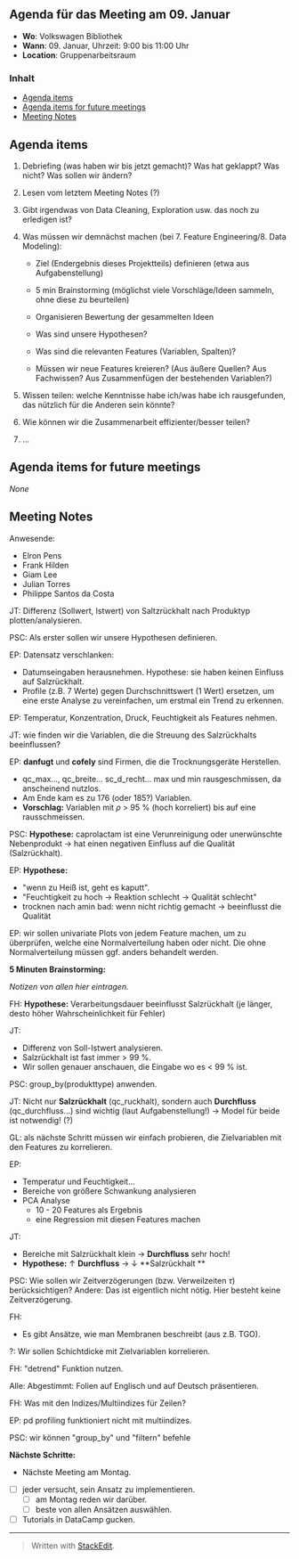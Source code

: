 ## Agenda für das Meeting am 09. Januar
- **Wo**: Volkswagen Bibliothek
- **Wann**: 09. Januar, Uhrzeit: 9:00 bis 11:00 Uhr 
- **Location**: Gruppenarbeitsraum
### Inhalt

* [Agenda items](#agenda-items)
* [Agenda items for future meetings](#agenda-items-for-future-meetings)
* [Meeting Notes](#meeting-notes)

## Agenda items

1. Debriefing (was haben wir bis jetzt gemacht)? Was hat geklappt? Was nicht? Was sollen wir ändern?

1. Lesen vom letztem Meeting Notes (?)

1. Gibt irgendwas von Data Cleaning, Exploration usw. das noch zu erledigen ist?

1. Was müssen wir demnächst machen (bei 7. Feature Engineering/8. Data Modeling): 
	- Ziel (Endergebnis dieses Projektteils) definieren (etwa aus Aufgabenstellung)

	- 5 min Brainstorming (möglichst viele Vorschläge/Ideen sammeln, ohne diese zu beurteilen)
	- Organisieren  Bewertung der gesammelten Ideen

	- Was sind unsere Hypothesen?

	- Was sind die relevanten Features (Variablen, Spalten)?
	
	- Müssen wir neue Features kreieren? (Aus äußere Quellen? Aus Fachwissen? Aus Zusammenfügen der bestehenden Variablen?)

1. Wissen teilen: welche Kenntnisse habe ich/was habe ich rausgefunden, das nützlich für die Anderen sein könnte?

1.  Wie können wir die Zusammenarbeit effizienter/besser teilen?
1. ...

## Agenda items for future meetings

*None*

## Meeting Notes

Anwesende:
- Elron Pens
- Frank Hilden
- Giam Lee
- Julian Torres
- Philippe Santos da Costa

JT: Differenz (Sollwert, Istwert) von Saltzrückhalt nach Produktyp plotten/analysieren.

PSC: Als erster sollen wir unsere Hypothesen definieren.

EP: Datensatz verschlanken:
- Datumseingaben herausnehmen. Hypothese: sie haben keinen Einfluss auf Salzrückhalt.
- Profile (z.B. 7 Werte) gegen Durchschnittswert (1 Wert) ersetzen, um eine erste Analyse zu vereinfachen, um erstmal ein Trend zu erkennen.

EP: Temperatur, Konzentration, Druck, Feuchtigkeit als Features nehmen.

JT: wie finden wir die Variablen, die die Streuung des Salzrückhalts beeinflussen?

EP: **danfugt** und **cofely** sind Firmen, die die Trocknungsgeräte Herstellen.

- qc_max..., qc_breite... sc_d_recht... max und min rausgeschmissen, da anscheinend nutzlos.
- Am Ende kam es zu 176 (oder 185?) Variablen.
- **Vorschlag:** Variablen mit $\rho$ > 95 % (hoch korreliert) bis auf eine rausschmeissen. 

PSC: **Hypothese:** caprolactam ist eine Verunreinigung oder unerwünschte Nebenprodukt -> hat einen negativen Einfluss auf die Qualität (Salzrückhalt).

EP: **Hypothese:** 
- "wenn zu Heiß ist, geht es kaputt".     
- "Feuchtigkeit zu hoch → Reaktion schlecht → Qualität schlecht"
-  trocknen nach amin bad: wenn nicht richtig gemacht → beeinflusst die Qualität

EP: wir sollen univariate Plots von jedem Feature machen, um zu überprüfen, welche eine Normalverteilung haben oder nicht. Die ohne Normalverteilung müssen ggf. anders behandelt werden. 

**5 Minuten Brainstorming:**

*Notizen von allen hier eintragen.*

FH: **Hypothese:** Verarbeitungsdauer beeinflusst Salzrückhalt (je länger, desto höher  Wahrscheinlichkeit für Fehler)

JT: 
- Differenz von Soll-Istwert analysieren. 
- Salzrückhalt ist fast immer > 99 %.
- Wir sollen genauer anschauen, die Eingabe wo es < 99 % ist.

PSC: group_by(produkttype) anwenden.

JT: Nicht nur **Salzrückhalt** (qc_ruckhalt), sondern auch **Durchfluss** (qc_durchfluss…) sind wichtig (laut Aufgabenstellung!) → Model für beide ist notwendig! (?)

GL: als nächste Schritt müssen wir einfach probieren, die Zielvariablen mit den Features zu korrelieren.

EP: 
- Temperatur und Feuchtigkeit...
- Bereiche von größere Schwankung analysieren
- PCA Analyse
	- 10 - 20 Features als Ergebnis
	- eine Regression mit diesen Features machen

JT: 
- Bereiche mit Salzrückhalt klein -> **Durchfluss** sehr hoch!
- **Hypothese:** $\uparrow$ **Durchfluss** -> $\downarrow$ **Salzrückhalt **

PSC: Wie sollen wir Zeitverzögerungen (bzw. Verweilzeiten $\tau$) berücksichtigen?
Andere: Das ist eigentlich nicht nötig. Hier besteht keine Zeitverzögerung.

FH: 
- Es gibt Ansätze, wie man Membranen beschreibt (aus z.B. TGO).

?: Wir sollen Schichtdicke mit Zielvariablen korrelieren.

FH: "detrend" Funktion nutzen. 

Alle: Abgestimmt: Folien auf Englisch und auf Deutsch präsentieren.

FH: Was mit den Indizes/Multiindizes für Zeilen?

EP: pd profiling funktioniert nicht mit multiindizes.

PSC: wir können "group_by" und "filtern" befehle   

**Nächste Schritte:**

- Nächste Meeting am Montag.
- [ ] jeder versucht, sein Ansatz zu implementieren. 
	- [ ] am Montag reden wir darüber.
	- [ ] beste von allen Ansätzen auswählen.
- [ ] Tutorials in DataCamp gucken.

---
> Written with [StackEdit](https://stackedit.io/).
<!--stackedit_data:
eyJoaXN0b3J5IjpbMTYxMjE5NjYyNCwxODYyNjEyNzM4LC03Nj
gxMDY5NDFdfQ==
-->